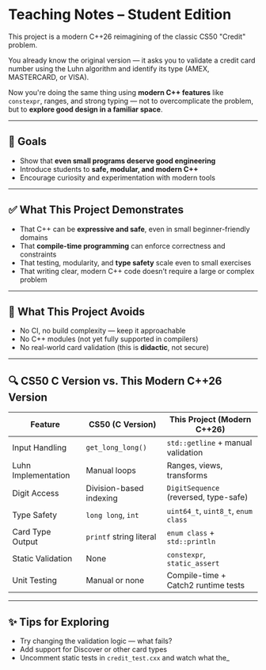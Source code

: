 # Teaching Notes – Student Edition

This project is a modern C++26 reimagining of the classic CS50 "Credit" problem.

You already know the original version — it asks you to validate a credit card number using the Luhn algorithm and identify its type (AMEX, MASTERCARD, or VISA).

Now you're doing the same thing using **modern C++ features** like `constexpr`, ranges, and strong typing — not to overcomplicate the problem, but to **explore good design in a familiar space**.

---

## 🧠 Goals

- Show that **even small programs deserve good engineering**
- Introduce students to **safe, modular, and modern C++**
- Encourage curiosity and experimentation with modern tools

---

## ✅ What This Project Demonstrates

- That C++ can be **expressive and safe**, even in small beginner-friendly domains
- That **compile-time programming** can enforce correctness and constraints
- That testing, modularity, and **type safety** scale even to small exercises
- That writing clear, modern C++ code doesn’t require a large or complex problem

---

## 🛑 What This Project Avoids

- No CI, no build complexity — keep it approachable
- No C++ modules (not yet fully supported in compilers)
- No real-world card validation (this is **didactic**, not secure)

---

## 🔍 CS50 C Version vs. This Modern C++26 Version

| Feature              | CS50 (C Version)          | This Project (Modern C++26)               |
|----------------------|---------------------------|-------------------------------------------|
| Input Handling       | `get_long_long()`         | `std::getline` + manual validation        |
| Luhn Implementation  | Manual loops              | Ranges, views, transforms                 |
| Digit Access         | Division-based indexing   | `DigitSequence` (reversed, type-safe)     |
| Type Safety          | `long long`, `int`        | `uint64_t`, `uint8_t`, `enum class`       |
| Card Type Output     | `printf` string literal   | `enum class` + `std::println`             |
| Static Validation    | None                      | `constexpr`, `static_assert`              |
| Unit Testing         | Manual or none            | Compile-time + Catch2 runtime tests       |

---

## ✨ Tips for Exploring

- Try changing the validation logic — what fails?
- Add support for Discover or other card types
- Uncomment static tests in `credit_test.cxx` and watch what the_
